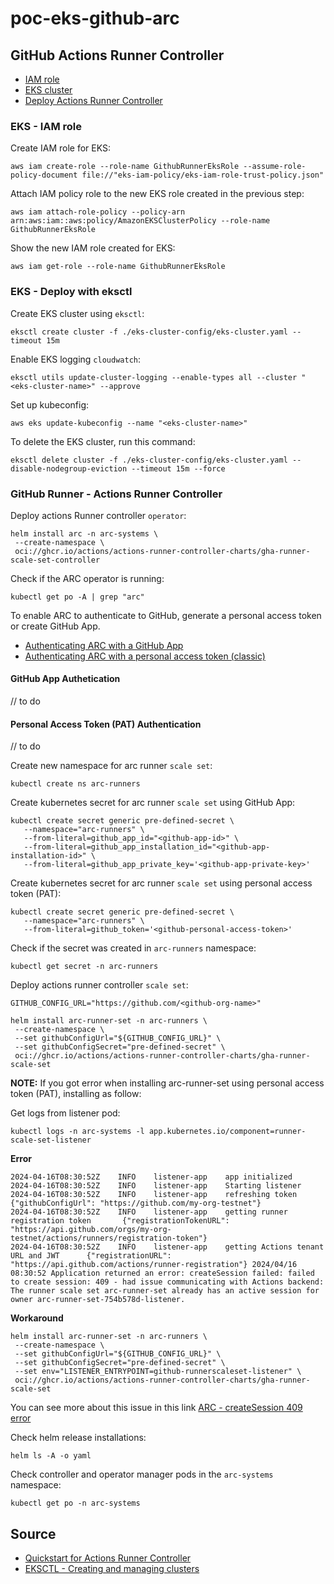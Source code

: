 # poc-eks-github-arc

## GitHub Actions Runner Controller

<!-- TOC -->

- [IAM role](#eks---iam-role)
- [EKS cluster](#eks---deploy-with-eksctl)
- [Deploy Actions Runner Controller](#github-runner---actions-runner-controller)

### EKS - IAM role

Create IAM role for EKS:
```shell
aws iam create-role --role-name GithubRunnerEksRole --assume-role-policy-document file://"eks-iam-policy/eks-iam-role-trust-policy.json"
```

Attach IAM policy role to the new EKS role created in the previous step:
```shell
aws iam attach-role-policy --policy-arn arn:aws:iam::aws:policy/AmazonEKSClusterPolicy --role-name GithubRunnerEksRole
```

Show the new IAM role created for EKS:
```shell
aws iam get-role --role-name GithubRunnerEksRole
```

### EKS - Deploy with eksctl

Create EKS cluster using `eksctl`:
```shell
eksctl create cluster -f ./eks-cluster-config/eks-cluster.yaml --timeout 15m
```

Enable EKS logging `cloudwatch`:
```shell
eksctl utils update-cluster-logging --enable-types all --cluster "<eks-cluster-name>" --approve
```

Set up kubeconfig:
```shell
aws eks update-kubeconfig --name "<eks-cluster-name>"
```

To delete the EKS cluster, run this command:
```shell
eksctl delete cluster -f ./eks-cluster-config/eks-cluster.yaml --disable-nodegroup-eviction --timeout 15m --force
```

### GitHub Runner - Actions Runner Controller

Deploy actions Runner controller `operator`:
```shell
helm install arc -n arc-systems \
 --create-namespace \
 oci://ghcr.io/actions/actions-runner-controller-charts/gha-runner-scale-set-controller
```

Check if the ARC operator is running:
```shell
kubectl get po -A | grep "arc"
```

To enable ARC to authenticate to GitHub, generate a personal access token or create GitHub App.

- [Authenticating ARC with a GitHub App](https://docs.github.com/en/actions/hosting-your-own-runners/managing-self-hosted-runners-with-actions-runner-controller/authenticating-to-the-github-api#authenticating-arc-with-a-github-app)
- [Authenticating ARC with a personal access token (classic)](https://docs.github.com/en/actions/hosting-your-own-runners/managing-self-hosted-runners-with-actions-runner-controller/authenticating-to-the-github-api#authenticating-arc-with-a-personal-access-token-classic)

#### GitHub App Authetication

// to do

#### Personal Access Token (PAT) Authentication

// to do

Create new namespace for arc runner `scale set`:
```shell
kubectl create ns arc-runners
```

Create kubernetes secret for arc runner `scale set` using GitHub App:
```shell
kubectl create secret generic pre-defined-secret \
   --namespace="arc-runners" \
   --from-literal=github_app_id="<github-app-id>" \
   --from-literal=github_app_installation_id="<github-app-installation-id>" \
   --from-literal=github_app_private_key='<github-app-private-key>'
```

Create kubernetes secret for arc runner `scale set` using personal access token (PAT):
```shell
kubectl create secret generic pre-defined-secret \
   --namespace="arc-runners" \
   --from-literal=github_token='<github-personal-access-token>'
```

Check if the secret was created in `arc-runners` namespace:
```shell
kubectl get secret -n arc-runners
```

Deploy actions runner controller `scale set`:
```shell
GITHUB_CONFIG_URL="https://github.com/<github-org-name>"

helm install arc-runner-set -n arc-runners \
 --create-namespace \
 --set githubConfigUrl="${GITHUB_CONFIG_URL}" \
 --set githubConfigSecret="pre-defined-secret" \
 oci://ghcr.io/actions/actions-runner-controller-charts/gha-runner-scale-set
```

**NOTE:** If you got error when installing arc-runner-set using personal access token (PAT), installing as follow:

Get logs from listener pod:
```shell
kubectl logs -n arc-systems -l app.kubernetes.io/component=runner-scale-set-listener
```

**Error**
```shell
2024-04-16T08:30:52Z    INFO    listener-app    app initialized
2024-04-16T08:30:52Z    INFO    listener-app    Starting listener
2024-04-16T08:30:52Z    INFO    listener-app    refreshing token        {"githubConfigUrl": "https://github.com/my-org-testnet"}
2024-04-16T08:30:52Z    INFO    listener-app    getting runner registration token       {"registrationTokenURL": "https://api.github.com/orgs/my-org-testnet/actions/runners/registration-token"}
2024-04-16T08:30:52Z    INFO    listener-app    getting Actions tenant URL and JWT      {"registrationURL": "https://api.github.com/actions/runner-registration"} 2024/04/16 08:30:52 Application returned an error: createSession failed: failed to create session: 409 - had issue communicating with Actions backend: The runner scale set arc-runner-set already has an active session for owner arc-runner-set-754b578d-listener.
```

**Workaround**
```shell
helm install arc-runner-set -n arc-runners \
 --create-namespace \
 --set githubConfigUrl="${GITHUB_CONFIG_URL}" \
 --set githubConfigSecret="pre-defined-secret" \
 --set env="LISTENER_ENTRYPOINT=github-runnerscaleset-listener" \
 oci://ghcr.io/actions/actions-runner-controller-charts/gha-runner-scale-set
```

You can see more about this issue in this link [ARC - createSession 409 error](https://github.com/actions/actions-runner-controller/issues/3209)

Check helm release installations:
```shell
helm ls -A -o yaml
```

Check controller and operator manager pods in the `arc-systems` namespace:
```shell
kubectl get po -n arc-systems
```






## Source

- [Quickstart for Actions Runner Controller](https://docs.github.com/en/actions/hosting-your-own-runners/managing-self-hosted-runners-with-actions-runner-controller/quickstart-for-actions-runner-controller)
- [EKSCTL - Creating and managing clusters](https://eksctl.io/usage/creating-and-managing-clusters/)

